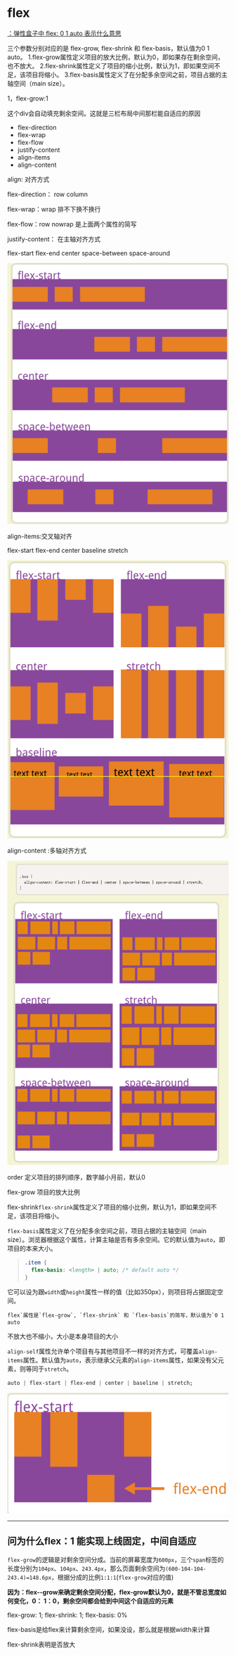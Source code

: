 # flex

[：弹性盒子中 flex: 0 1 auto 表示什么意思](https://github.com/Advanced-Frontend/Daily-Interview-Question/issues/380)

三个参数分别对应的是 flex-grow, flex-shrink 和 flex-basis，默认值为0 1 auto。
1.flex-grow属性定义项目的放大比例，默认为0，即如果存在剩余空间，也不放大。
2.flex-shrink属性定义了项目的缩小比例，默认为1，即如果空间不足，该项目将缩小。
3.flex-basis属性定义了在分配多余空间之前，项目占据的主轴空间（main size）。

1，flex-grow:1

这个div会自动填充剩余空间。这就是三栏布局中间那栏能自适应的原因

- flex-direction
- flex-wrap
- flex-flow
- justify-content
- align-items
- align-content

align: 对齐方式

flex-direction： row  column

flex-wrap：wrap 排不下换不换行

flex-flow：row nowrap  是上面两个属性的简写

justify-content： 在主轴对齐方式

flex-start  flex-end  center space-between space-around

![image-20200521170012013](imge/image-20200521170012013.png)

align-items:交叉轴对齐

flex-start flex-end center baseline stretch

![image-20200521170112839](imge/image-20200521170112839.png)

align-content :多轴对齐方式

![image-20200521170308822](imge/image-20200521170308822.png)

order 定义项目的排列顺序，数字越小月前，默认0

flex-grow 项目的放大比例

flex-shrink`flex-shrink`属性定义了项目的缩小比例，默认为1，即如果空间不足，该项目将缩小。

`flex-basis`属性定义了在分配多余空间之前，项目占据的主轴空间（main size）。浏览器根据这个属性，计算主轴是否有多余空间。它的默认值为`auto`，即项目的本来大小。

> ```css
> .item {
>   flex-basis: <length> | auto; /* default auto */
> }
> ```

它可以设为跟`width`或`height`属性一样的值（比如350px），则项目将占据固定空间。

```
flex`属性是`flex-grow`, `flex-shrink` 和 `flex-basis`的简写，默认值为`0 1 auto
```

不放大也不缩小，大小是本身项目的大小

`align-self`属性允许单个项目有与其他项目不一样的对齐方式，可覆盖`align-items`属性。默认值为`auto`，表示继承父元素的`align-items`属性，如果没有父元素，则等同于`stretch`。

```css
auto | flex-start | flex-end | center | baseline | stretch;
```

![image-20200521170536284](imge/image-20200521170536284.png)

---

## 问为什么flex：1 能实现上线固定，中间自适应

`flex-grow`的逻辑是对剩余空间分成。当前的屏幕宽度为`600px`，三个`span`标签的长度分别为`104px`、`104px`、`243.4px`，那么页面剩余空间为`(600-104-104-243.4)=148.6px`，根据分成的比例`1:1:1`(`flex-grow`对应的值)

**因为：flex--grow来确定剩余空间分配，flex-grow默认为0，就是不管总宽度如何变化，0： 1：0，剩余空间都会给到中间这个自适应的元素**

flex-grow: 1; flex-shrink: 1; flex-basis: 0%

flex-basis是给flex来计算剩余空间，如果没设，那么就是根据width来计算

flex-shrink表明是否放大

